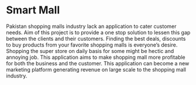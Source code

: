 Smart Mall
=========
Pakistan shopping malls industry lack an application to cater customer needs. Aim of this project is to provide a one stop solution to lessen this gap between the clients and their customers. Finding the best deals, discounts to buy products from your favorite shopping malls is everyone’s desire. Shopping the super store on daily basis for some might be hectic and annoying job. This application aims to make shopping mall more profitable for both the business and the customer. This application can become a new marketing platform generating revenue on large scale to the shopping mall industry.
